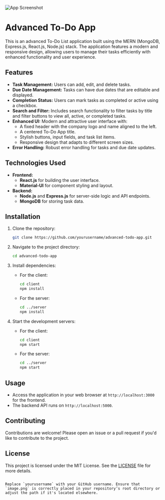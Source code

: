 
![App Screenshot](![image](https://github.com/user-attachments/assets/"C:\Users\bhavi\Pictures\Screenshots\image.png")
)

# Advanced To-Do App

This is an advanced To-Do List application built using the MERN (MongoDB, Express.js, React.js, Node.js) stack. The application features a modern and responsive design, allowing users to manage their tasks efficiently with enhanced functionality and user experience.

## Features

- **Task Management:** Users can add, edit, and delete tasks.
- **Due Date Management:** Tasks can have due dates that are editable and displayed.
- **Completion Status:** Users can mark tasks as completed or active using a checkbox.
- **Search and Filter:** Includes search functionality to filter tasks by title and filter buttons to view all, active, or completed tasks.
- **Enhanced UI:** Modern and attractive user interface with:
  - A fixed header with the company logo and name aligned to the left.
  - A centered To-Do App title.
  - Stylish buttons, input fields, and task list items.
  - Responsive design that adapts to different screen sizes.
- **Error Handling:** Robust error handling for tasks and due date updates.

## Technologies Used

- **Frontend:**
  - **React.js** for building the user interface.
  - **Material-UI** for component styling and layout.
- **Backend:**
  - **Node.js** and **Express.js** for server-side logic and API endpoints.
  - **MongoDB** for storing task data.

## Installation

1. Clone the repository:
   ```bash
   git clone https://github.com/yourusername/advanced-todo-app.git
   ```

2. Navigate to the project directory:
   ```bash
   cd advanced-todo-app
   ```

3. Install dependencies:
   - For the client:
     ```bash
     cd client
     npm install
     ```
   - For the server:
     ```bash
     cd ../server
     npm install
     ```

4. Start the development servers:
   - For the client:
     ```bash
     cd client
     npm start
     ```
   - For the server:
     ```bash
     cd ../server
     npm start
     ```

## Usage

- Access the application in your web browser at `http://localhost:3000` for the frontend.
- The backend API runs on `http://localhost:5000`.

## Contributing

Contributions are welcome! Please open an issue or a pull request if you'd like to contribute to the project.

## License

This project is licensed under the MIT License. See the [LICENSE](LICENSE) file for more details.
```

Replace `yourusername` with your GitHub username. Ensure that `image.png` is correctly placed in your repository’s root directory or adjust the path if it's located elsewhere.
